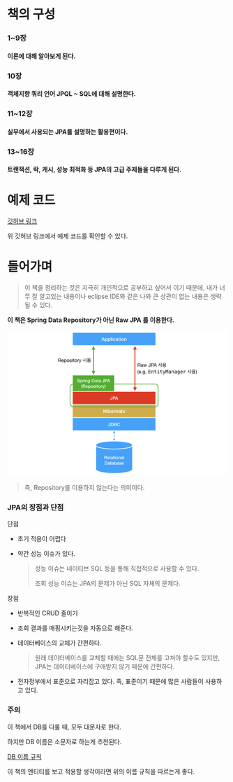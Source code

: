 # 책의 구성

### 1~9장

#### 이론에 대해 알아보게 된다.

### 10장

#### 객체지향 쿼리 언어 JPQL ~ SQL에 대해 설명한다.

### 11~12장

#### 실무에서 사용되는 JPA를 설명하는 활용편이다.

### 13~16장

#### 트랜잭션, 락, 캐시, 성능 최적화 등 JPA의 고급 주제들을 다루게 된다.



# 예제 코드

<a href="https://github.com/holyeye/jpabook">깃허브 링크</a>

위 깃허브 링크에서 예제 코드를 확인할 수 있다.

# 들어가며

>  이 책을 정리하는 것은 지극히 개인적으로 공부하고 싶어서 이기 때문에, 내가 너무 잘 알고있는 내용이나 eclipse IDE와 같은 나와 큰 상관이 없는 내용은 생략될 수 있다.

**이 책은 Spring Data Repository가 아닌 Raw JPA 를 이용한다.**

![jpa_data](.\images\jpa_data.png)

> 즉, Repository를 이용하지 않는다는 의미이다.

### JPA의 장점과 단점

단점

- 초기 적용이 어렵다

- 약간 성능 이슈가 있다.

  > 성능 이슈는 네이티브 SQL 등을 통해 직접적으로 사용할 수 있다.
  >
  > 조회 성능 이슈는 JPA의 문제가 아닌 SQL 자체의 문제다.

장점

- 반복적인 CRUD 줄이기

- 조회 결과를 매핑시키는것을 자동으로 해준다.

- 데이터베이스의 교체가 간편하다.

  > 원래 데이터베이스를 교체할 때에는 SQL문 전체를 고쳐야 할수도 있지만, JPA는 데이터베이스에 구애받지 않기 때문에 간편하다.

- 전자정부에서 표준으로 자리잡고 있다. 즉, 표준이기 때문에 많은 사람들이 사용하고 있다.

### 주의

이 책에서 DB를 다룰 때, 모두 대문자로 한다.

하지만 DB 이름은 소문자로 하는게 추천된다.

[DB 이름 규칙](../../../database/column_name_rule.md)

이 책의 엔티티를 보고 적용할 생각이라면 위의 이름 규칙을 따르는게 좋다.